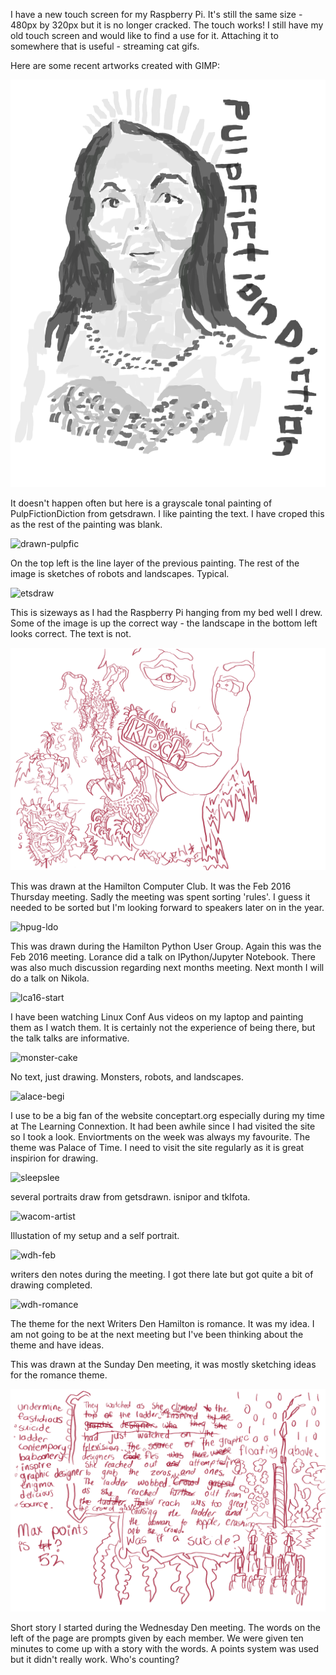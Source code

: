 I have a new touch screen for my Raspberry Pi. It's still the same size - 
480px by 320px but it is no longer cracked. The touch works! I still have 
my old touch screen and would like to find a use for it. Attaching it to 
somewhere that is useful - streaming cat gifs. 

Here are some recent artworks created with GIMP:

![drawn-pulpfic-bw](/galleries/2016/02/19/gdrawn-pulpfic-bw.png)

It doesn't happen often but here is a grayscale tonal painting of 
PulpFictionDiction from getsdrawn. I like painting the text. I have 
croped this as the rest of the painting was blank.  
 
![drawn-pulpfic](/galleries/2016/02/19/gdrawn-pulpfic.png)

On the top left is the line layer of the previous painting. The rest of the 
image is sketches of robots and landscapes. Typical.

![etsdraw](/galleries/2016/02/19/getsdrawn.png)

This is sizeways as I had the Raspberry Pi hanging from my bed well I drew.
Some of the image is up the correct way - the landscape in the bottom left
looks correct. The text is not.

![hamcompclub](/galleries/2016/02/19/hamcompclub.png)

This was drawn at the Hamilton Computer Club. It was the Feb 2016 Thursday
meeting.  Sadly the meeting was spent sorting 'rules'. I guess it needed to
be sorted but I'm looking forward to speakers later on in the year. 

![hpug-ldo](/galleries/2016/02/19/hpug-ldo.png)

This was drawn during the Hamilton Python User Group. Again this was the 
Feb 2016 meeting. Lorance did a talk on IPython/Jupyter Notebook. There 
was also much discussion regarding next months meeting. Next month I will
do a talk on Nikola.

![lca16-start](/galleries/2016/02/19/lca16-start.png)

I have been watching Linux Conf Aus videos on my laptop and painting them
as I watch them. It is certainly not the experience of being there, but 
the talk talks are informative. 

![monster-cake](/galleries/2016/02/19/monster-cake.png)

No text, just drawing. Monsters, robots, and landscapes.

![alace-begi](/galleries/2016/02/19/palace-begin.png)

I use to be a big fan of the website conceptart.org especially
during my time at The Learning Connextion. It had been awhile 
since I had visited the site so I took a look. Enviortments on 
the week was always my favourite. The theme was Palace of Time. 
I need to visit the site regularly as it is great inspirion for 
drawing. 

![sleepslee](/galleries/2016/02/19/sleepsleep.png)

several portraits draw from getsdrawn. isnipor and tklfota. 

![wacom-artist](/galleries/2016/02/19/wacom-artist.png)

Illustation of my setup and a self portrait.

![wdh-feb](/galleries/2016/02/19/wdh-feb.png)

writers den notes during the meeting. I got there late but got
quite a bit of drawing completed. 

![wdh-romance](/galleries/2016/02/19/wdh-romance.png)

The theme for the next Writers Den Hamilton is romance. It was 
my idea. I am not going to be at the next meeting but I've 
been thinking about the theme and have ideas. 

This was drawn at the Sunday Den meeting, it was mostly sketching 
ideas for the romance theme. 

![write-ladder](/galleries/2016/02/19/write-ladder.png)

Short story I started during the Wednesday Den meeting. The words 
on the left of the page are prompts given by each member. We were 
given ten minutes to come up with a story with the words. A points 
system was used but it didn't really work. Who's counting? 

